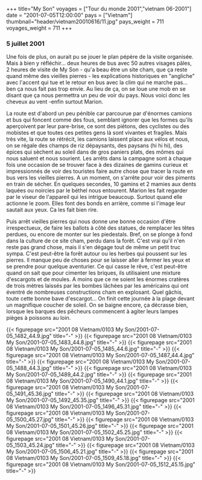+++
title="My Son"
voyages = ["Tour du monde 2001","vietnam 06-2001"]
date = "2001-07-05T12:00:00"
pays = ["Vietnam"]
thumbnail="header/vietnam20010616/11.jpg"
pays_weight = 711
voyages_weight = 711
+++
### 5 juillet 2001

Une fois de plus, on aurait pu se jouer le plan pépère de la visite organisée. 
Mais à bien y réfléchir... deux heures de bus avec 50 autres visages pâles, 
2 heures de visite de My Son - qu'a beau être un site cham, que ça reste quand 
même des vieilles pierres - les explications historiques en "angliche" avec 
l'accent qui tue et le retour en bus avec la clim qui ne marche pas... ben ça 
nous fait pas trop envie. Au lieu de ça, on se loue une mob en se disant que 
ça nous permettra un peu de voir du pays. Nous voici donc les cheveux au vent 
-enfin surtout Marion.

La route est d'abord un peu pénible car parcourue par d'énormes camions et 
bus qui foncent comme des fous, semblant ignorer que les formes qu'ils aperçoivent 
par leur pare-brise, ce sont des piétons, des cyclistes ou des mobistes et que 
toutes ces petites gens là sont vivantes et fragiles. Mais très vite, la route 
se rétrécit, les camions laissent place aux vélos et nous, on se régale des 
champs de riz dépaysants, des paysans (hi hi hi), des épices qui sèchent au 
soleil dans de gros paniers plats, des mômes qui nous saluent et nous sourient. 
Les arrêts dans la campagne sont à chaque fois une occasion de se trouver face 
à des dizaines de gamins curieux et impressionnés de voir des touristes faire 
autre chose que tracer la route en bus vers les vieilles pierres. A un moment, 
on s'arrête pour voir des piments en train de sécher. En quelques secondes, 
10 gamins et 2 mamies aux dents laquées ou noircies par le béthel nous entourent. 
Marion les fait regarder par le viseur de l'appareil qui les intrigue beaucoup. 
Surtout quand elle actionne le zoom. Elles font des bonds en arrière, comme 
si l'image leur sautait aux yeux. Ca les fait bien rire. 

Puis arrêt vieilles pierres qui nous donne une bonne occasion d'être irrespectueux, 
de faire les ballots à côté des statues, de remplacer les têtes perdues, ou 
encore de monter sur les piedestals. Bref, on se plonge à fond dans la culture 
de ce site cham, perdu dans la forêt. C'est vrai qu'il n'en reste pas grand 
chose, mais il s'en dégage tout de même un petit truc sympa. C'est peut-être 
la forêt autour ou les herbes qui poussent sur les pierres. Il manque peu de 
choses pour se laisser aller à fermer les yeux et se prendre pour quelque aventurier. 
Ce qui casse le rêve, c'est peut-être quand on sait que pour cimenter les briques, 
ils utilisaient une mixture d'escargots et de moules. A moins que ce ne soient 
les énormes cratères de trois mètres laissés par les bombes lâchées par les 
américains qui ont éventré de nombreuses constructions cham en explosant. Quel 
gâchis, toute cette bonne bave d'escargot... On finit cette journée à la plage 
devant un magnifique coucher de soleil. On se baigne encore, ça décrasse bien, 
lorsque les barques des pêcheurs commencent à agiter leurs lampes pièges à poissons 
au loin.


<div id="TOTO">{{< figurepage src="2001 08 Vietnam/0103 My Son/2001-07-05_1482_44.9.jpg" title="-"  >}}
{{< figurepage src="2001 08 Vietnam/0103 My Son/2001-07-05_1483_44.8.jpg" title="-"  >}}
{{< figurepage src="2001 08 Vietnam/0103 My Son/2001-07-05_1485_44.6.jpg" title="-"  >}}
{{< figurepage src="2001 08 Vietnam/0103 My Son/2001-07-05_1487_44.4.jpg" title="-"  >}}
{{< figurepage src="2001 08 Vietnam/0103 My Son/2001-07-05_1488_44.3.jpg" title="-"  >}}
{{< figurepage src="2001 08 Vietnam/0103 My Son/2001-07-05_1489_44.2.jpg" title="-"  >}}
{{< figurepage src="2001 08 Vietnam/0103 My Son/2001-07-05_1490_44.1.jpg" title="-"  >}}
{{< figurepage src="2001 08 Vietnam/0103 My Son/2001-07-05_1491_45.36.jpg" title="-"  >}}
{{< figurepage src="2001 08 Vietnam/0103 My Son/2001-07-05_1492_45.35.jpg" title="-"  >}}
{{< figurepage src="2001 08 Vietnam/0103 My Son/2001-07-05_1496_45.31.jpg" title="-"  >}}
{{< figurepage src="2001 08 Vietnam/0103 My Son/2001-07-05_1500_45.27.jpg" title="-"  >}}
{{< figurepage src="2001 08 Vietnam/0103 My Son/2001-07-05_1501_45.26.jpg" title="-"  >}}
{{< figurepage src="2001 08 Vietnam/0103 My Son/2001-07-05_1502_45.25.jpg" title="-"  >}}
{{< figurepage src="2001 08 Vietnam/0103 My Son/2001-07-05_1503_45.24.jpg" title="-"  >}}
{{< figurepage src="2001 08 Vietnam/0103 My Son/2001-07-05_1506_45.21.jpg" title="-"  >}}
{{< figurepage src="2001 08 Vietnam/0103 My Son/2001-07-05_1509_45.18.jpg" title="-"  >}}
{{< figurepage src="2001 08 Vietnam/0103 My Son/2001-07-05_1512_45.15.jpg" title="-"  >}}
</DIV>

